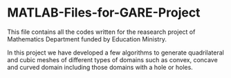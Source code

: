 # MATLAB-Files-for-GARE-Project

<p> This file contains all the codes written for the reasearch project of Mathematics Department funded by Education Ministry.</p> 
<p> In this project we have developed a few algorithms to generate quadrilateral and cubic meshes of different types of domains such as convex, concave and curved domain including those domains with a hole or holes.</p>
